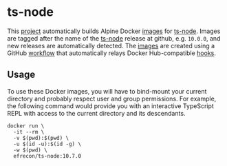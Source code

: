 # ts-node

This [project] automatically builds Alpine Docker [images] for [ts-node]. Images
are tagged after the name of the [ts-node] release at github, e.g. `10.0.0`, and
new releases are automatically detected. The [images] are created using a GitHub
[workflow](../.github/workflows/ts-node.yml) that automatically relays Docker
Hub-compatible [hooks](./hooks/).

  [project]: https://github.com/efrecon/docker-images/tree/master/ts-node
  [images]: https://hub.docker.com/r/efrecon/ts-node
  [ts-node]: https://github.com/TypeStrong/ts-node

## Usage

To use these Docker images, you will have to bind-mount your current directory
and probably respect user and group permissions. For example, the following
command would provide you with an interactive TypeScript REPL with access to the
current directory and its descendants.

```console
docker run \
  -it --rm \
  -v $(pwd):$(pwd) \
  -u $(id -u):$(id -g) \
  -w $(pwd) \
  efrecon/ts-node:10.7.0
```
